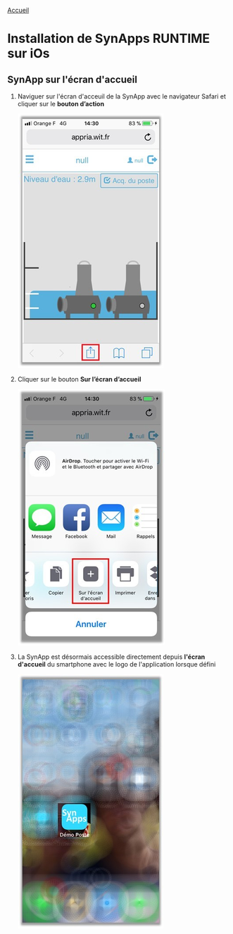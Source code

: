 [Accueil](/readme.md)

# Installation de SynApps RUNTIME sur **iOs**


## SynApp sur l'écran d'accueil

1. Naviguer sur l'écran d'acceuil de la SynApp avec le navigateur Safari et cliquer sur le **bouton d’action**

    ![MacOs](assets/iOs1.jpg)

2. Cliquer sur le bouton **Sur l’écran d’accueil**

    ![MacOs](assets/iOs2.jpg)

3. La SynApp est désormais accessible directement depuis **l'écran d'accueil** du smartphone avec le logo de l'application lorsque défini 

    ![MacOs](assets/iOs3.jpg)